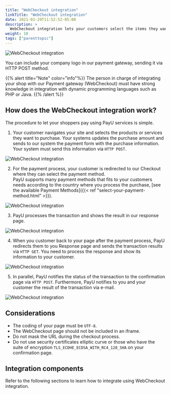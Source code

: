 ```yaml
---
title: "WebCheckout integration"
linkTitle: "WebCheckout integration"
date: 2021-03-29T11:52:52-05:00
description: >
  WebCheckout integration lets your customers select the items they want to purchase in your shop and perform the payment in our Payment gateway (WebCheckout).
weight: 10
tags: ["parenttopic"]
---
```


![WebCheckout integration](/assets/Checkout1-en.png)

You can include your company logo in our payment gateway, sending it via HTTP POST method.

{{% alert title="Note" color="info"%}}
The person in charge of integrating your shop with our Payment gateway (WebCheckout) must have strong knowledge in integration with dynamic programming languages such as PHP or Java.
{{% /alert %}}

## How does the WebCheckout integration work?
The procedure to let your shoppers pay using PayU services is simple.

1. Your customer navigates your site and selects the products or services they want to purchase. Your systems updates the purchase amount and sends to our system the payment form with the purchase information.<br>Your system must send this information via `HTTP POST`.

![WebCheckout integration](/assets/paso1-en.jpeg)

2. For the payment process, your customer is redirected to our Checkout where they can select the payment method.<br>PayU supports many payment methods that fits to your customers needs according to the country where you process the purchase, [see the available Payment Methods]({{< ref "select-your-payment-method.html" >}}).

![WebCheckout integration](/assets/paso2-en.jpeg)

3. PayU processes the transaction and shows the result in our response page.

![WebCheckout integration](/assets/paso3-en.jpeg)

4. When you customer back to your page after the payment process, PayU redirects them to you Response page and sends the transaction results via `HTTP GET`. You need to process the response and show its information to your customer.

![WebCheckout integration](/assets/paso4-en.jpeg)

5. In parallel, PayU notifies the status of the transaction to the confirmation page via `HTTP POST`. Furthermore, PayU notifies to you and your customer the result of the transaction via e-mail.

![WebCheckout integration](/assets/paso5-en.jpeg)

## Considerations
* The coding of your page must be `UTF-8`.
* The WebCheckout page should not be included in an iframe.
* Do not mask the URL during the checkout process.
* Do not use security certificates elliptic curve or those who have the suite of encryption `TLS_ECDHE_ECDSA_WITH_RC4_128_SHA` on your confirmation page.

## Integration components
Refer to the following sections to learn how to integrate using WebCheckout integration.